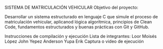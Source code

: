 SISTEMA DE MATRICULACIÓN VEHICULAR
Objetivo del proyecto:

Desarrollar un sistema estructurado en lenguaje C que simule el proceso de matriculación
vehicular, aplicanod lógica algorítmica, principios de Clean Code, fundamentos estructurados
y buenas prácticas con Git y GitHub.

Instrucciones de compilación y ejecución
Lista de integrantes:
Loor Moisés
López John
Yepez Anderson
Yupa Erik
Captura o video de ejecución
